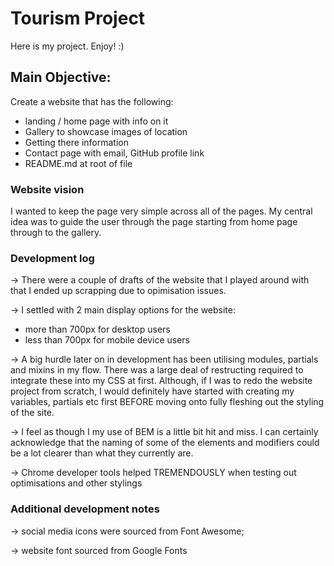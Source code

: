 # Tourism Project

Here is my project. Enjoy! :)

## Main Objective:

Create a website that has the following:

-   landing / home page with info on it
-   Gallery to showcase images of location
-   Getting there information
-   Contact page with email, GitHub profile link
-   README.md at root of file

### Website vision

I wanted to keep the page very simple across all of the pages. My central idea was to guide the user through the page starting from home page through to the gallery.

### Development log

-> There were a couple of drafts of the website that I played around with that I ended up scrapping due to opimisation issues.

-> I settled with 2 main display options for the website:

-   more than 700px for desktop users
-   less than 700px for mobile device users

-> A big hurdle later on in development has been utilising modules, partials and mixins in my flow. There was a large deal of restructing required to integrate these into my CSS at first.
Although, if I was to redo the website project from scratch, I would definitely have started with creating my variables, partials etc first BEFORE moving onto fully fleshing out the styling of the site.

-> I feel as though I my use of BEM is a little bit hit and miss. I can certainly acknowledge that the naming of some of the elements and modifiers could be a lot clearer than what they currently are.

-> Chrome developer tools helped TREMENDOUSLY when testing out optimisations and other stylings

### Additional development notes

-> social media icons were sourced from Font Awesome;

-> website font sourced from Google Fonts
